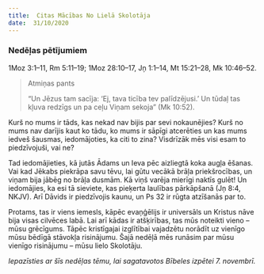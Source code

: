 ```yaml
---
title:  Citas Mācības No Lielā Skolotāja
date:  31/10/2020
---
```


### Nedēļas pētījumiem
1Moz 3:1–11, Rm 5:11–19; 1Moz 28:10–17, Jņ 1:1–14, Mt 15:21–28, Mk 10:46–52.

> <p>Atmiņas pants</p>
> “Un Jēzus tam sacīja: ‘Ej, tava ticība tev palīdzējusi.’ Un tūdaļ tas kļuva redzīgs un pa ceļu Viņam sekoja” (Mk 10:52).

Kurš no mums ir tāds, kas nekad nav bijis par sevi nokaunējies? Kurš no mums nav darījis kaut ko tādu, ko mums ir sāpīgi atcerēties un kas mums iedveš šausmas, iedomājoties, ka citi to zina? Visdrīzāk mēs visi esam to piedzīvojuši, vai ne?

Tad iedomājieties, kā jutās Ādams un Ieva pēc aizliegtā koka augļa ēšanas. Vai kad Jēkabs piekrāpa savu tēvu, lai gūtu vecākā brāļa priekšrocības, un viņam bija jābēg no brāļa dusmām. Kā viņš varēja mierīgi naktīs gulēt! Un iedomājies, ka esi tā sieviete, kas pieķerta laulības pārkāpšanā (Jņ 8:4, NKJV). Arī Dāvids ir piedzīvojis kaunu, un Ps 32 ir rūgta atzīšanās par to.

Protams, tas ir viens iemesls, kāpēc evaņģēlijs ir universāls un Kristus nāve bija visas cilvēces labā. Lai arī kādas ir atšķirības, tas mūs noteikti vieno – mūsu grēcīgums. Tāpēc kristīgajai izglītībai vajadzētu norādīt uz vienīgo mūsu bēdīgā stāvokļa risinājumu. Šajā nedēļā mēs runāsim par mūsu vienīgo risinājumu – mūsu lielo Skolotāju.

_Iepazīsties ar šīs nedēļas tēmu, lai sagatavotos Bībeles izpētei 7. novembrī._